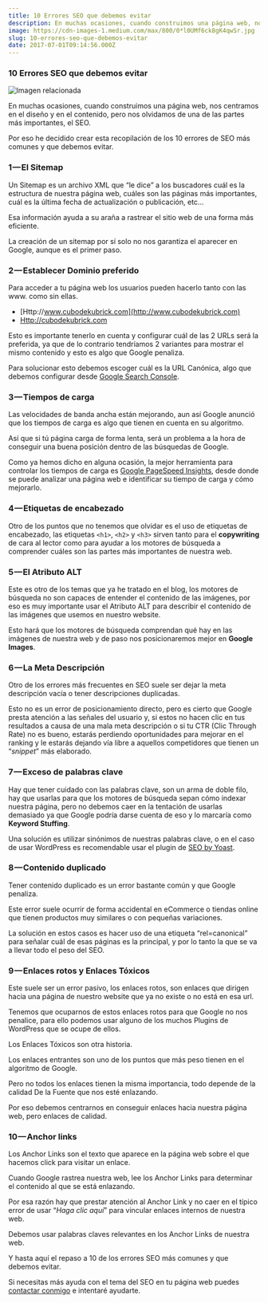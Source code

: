 ```yaml
---
title: 10 Errores SEO que debemos evitar
description: En muchas ocasiones, cuando construimos una página web, nos centramos en el diseño y en el contenido, pero nos olvidamos de una de las…
image: https://cdn-images-1.medium.com/max/800/0*l0UMf6ck8gK4qwSr.jpg
slug: 10-errores-seo-que-debemos-evitar
date: 2017-07-01T09:14:56.000Z
---
```


### 10 Errores SEO que debemos evitar

![Imagen relacionada](https://cdn-images-1.medium.com/max/800/0*l0UMf6ck8gK4qwSr.jpg)

En muchas ocasiones, cuando construimos una página web, nos centramos en el diseño y en el contenido, pero nos olvidamos de una de las partes más importantes, el SEO.

Por eso he decidido crear esta recopilación de los 10 errores de SEO más comunes y que debemos evitar.

### 1 — El Sitemap

Un Sitemap es un archivo XML que “le dice” a los buscadores cuál es la estructura de nuestra página web, cuáles son las páginas más importantes, cuál es la última fecha de actualización o publicación, etc…

Esa información ayuda a su araña a rastrear el sitio web de una forma más eficiente.

La creación de un sitemap por sí solo no nos garantiza el aparecer en Google, aunque es el primer paso.

### 2 — Establecer Dominio preferido

Para acceder a tu página web los usuarios pueden hacerlo tanto con las www. como sin ellas.

- [Http://www.cubodekubrick.com](http://www.cubodekubrick.com)
- [Http://cubodekubrick.com](http://cubodekubrick.com)

Esto es importante tenerlo en cuenta y configurar cuál de las 2 URLs será la preferida, ya que de lo contrario tendríamos 2 variantes para mostrar el mismo contenido y esto es algo que Google penaliza.

Para solucionar esto debemos escoger cuál es la URL Canónica, algo que debemos configurar desde [Google Search Console](https://www.google.com/webmasters/tools/home).

### 3 — Tiempos de carga

Las velocidades de banda ancha están mejorando, aun así Google anunció que los tiempos de carga es algo que tienen en cuenta en su algoritmo.

Así que si tú página carga de forma lenta, será un problema a la hora de conseguir una buena posición dentro de las búsquedas de Google.

Como ya hemos dicho en alguna ocasión, la mejor herramienta para controlar los tiempos de carga es [Google PageSpeed Insights](https://www.cubodekubrick.com/blog/blog/medir-la-velocidad-web), desde donde se puede analizar una página web e identificar su tiempo de carga y cómo mejorarlo.

### 4 — Etiquetas de encabezado

Otro de los puntos que no tenemos que olvidar es el uso de etiquetas de encabezado, las etiquetas `<h1>`, `<h2>` y `<h3>` sirven tanto para el **copywriting** de cara al lector como para ayudar a los motores de búsqueda a comprender cuáles son las partes más importantes de nuestra web.

### 5 — El Atributo ALT

Este es otro de los temas que ya he tratado en el blog, los motores de búsqueda no son capaces de entender el contenido de las imágenes, por eso es muy importante usar el Atributo ALT para describir el contenido de las imágenes que usemos en nuestro website.

Esto hará que los motores de búsqueda comprendan qué hay en las imágenes de nuestra web y de paso nos posicionaremos mejor en **Google Images**.

### 6 — La Meta Descripción

Otro de los errores más frecuentes en SEO suele ser dejar la meta descripción vacía o tener descripciones duplicadas.

Esto no es un error de posicionamiento directo, pero es cierto que Google presta atención a las señales del usuario y, si estos no hacen clic en tus resultados a causa de una mala meta descripción o si tu CTR (Clic Through Rate) no es bueno, estarás perdiendo oportunidades para mejorar en el ranking y le estarás dejando vía libre a aquellos competidores que tienen un “*snippet*” más elaborado.

### 7 — Exceso de palabras clave

Hay que tener cuidado con las palabras clave, son un arma de doble filo, hay que usarlas para que los motores de búsqueda sepan cómo indexar nuestra página, pero no debemos caer en la tentación de usarlas demasiado ya que Google podría darse cuenta de eso y lo marcaría como **Keyword Stuffing**.

Una solución es utilizar sinónimos de nuestras palabras clave, o en el caso de usar WordPress es recomendable usar el plugin de [SEO by Yoast](https://wordpress.org/plugins/wordpress-seo/).

### 8 — Contenido duplicado

Tener contenido duplicado es un error bastante común y que Google penaliza.

Este error suele ocurrir de forma accidental en eCommerce o tiendas online que tienen productos muy similares o con pequeñas variaciones.

La solución en estos casos es hacer uso de una etiqueta “rel=canonical” para señalar cuál de esas páginas es la principal, y por lo tanto la que se va a llevar todo el peso del SEO.

### 9 — Enlaces rotos y Enlaces Tóxicos

Este suele ser un error pasivo, los enlaces rotos, son enlaces que dirigen hacia una página de nuestro website que ya no existe o no está en esa url.

Tenemos que ocuparnos de estos enlaces rotos para que Google no nos penalice, para ello podemos usar alguno de los muchos Plugins de WordPress que se ocupe de ellos.

Los Enlaces Tóxicos son otra historia.

Los enlaces entrantes son uno de los puntos que más peso tienen en el algoritmo de Google.

Pero no todos los enlaces tienen la misma importancia, todo depende de la calidad De la Fuente que nos esté enlazando.

Por eso debemos centrarnos en conseguir enlaces hacia nuestra página web, pero enlaces de calidad.

### 10 — Anchor links

Los Anchor Links son el texto que aparece en la página web sobre el que hacemos click para visitar un enlace.

Cuando Google rastrea nuestra web, lee los Anchor Links para determinar el contenido al que se está enlazando.

Por esa razón hay que prestar atención al Anchor Link y no caer en el típico error de usar “*Haga clic aquí*” para vincular enlaces internos de nuestra web.

Debemos usar palabras claves relevantes en los Anchor Links de nuestra web.

Y hasta aquí el repaso a 10 de los errores SEO más comunes y que debemos evitar.

Si necesitas más ayuda con el tema del SEO en tu página web puedes [contactar conmigo](https://ajra.es/contactar/) e intentaré ayudarte.
